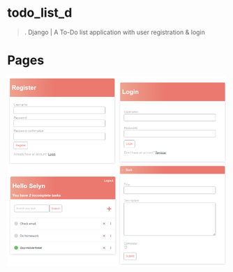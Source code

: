 # todo_list_d
>. Django | A To-Do list application with user registration & login

# Pages
<img src="./venv/images/Screenshot 2022-03-17 142930.png">

